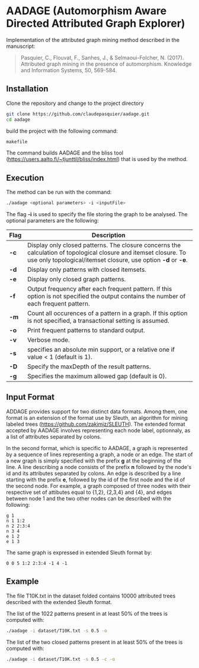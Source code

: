 # AADAGE (Automorphism Aware Directed Attributed Graph Explorer)

Implementation of the attributed graph mining method described in the manuscript:

>Pasquier, C., Flouvat, F., Sanhes, J., & Selmaoui-Folcher, N. (2017). Attributed graph mining in the presence of automorphism. Knowledge and Information Systems, 50, 569-584.

## Installation

Clone the repository and change to the project directory
```bash
git clone https://github.com/claudepasquier/aadage.git
cd aadage
```

build the project with the following command:
```bash
makefile
```

The command builds AADAGE and the bliss tool (https://users.aalto.fi/~tjunttil/bliss/index.html) that is used by the method.

## Execution
The method can be run with the command:
```bash
./aadage <optional parameters> -i <inputFile>
```
The flag **-i** is used to specify the file storing the graph to be analysed. The optional parameters are the following:

| Flag   | Description |
| -------| ----------- |
| **-c** | Display only closed patterns. The closure concerns the calculation of topological closure and itemset closure. To use only topological/itemset closure, use option **-d** or **-e**.|
| **-d** | Display only patterns with closed itemsets. |
| **-e** | Display only closed graph patterns. |
| **-f** | Output frequency after each frequent pattern. If this option is not specified the output contains the number of each frequent pattern. |
| **-m** | Count all occurences of a pattern in a graph. If this option is not specified, a transactional setting is assumed. |
| **-o** | Print frequent patterns to standard output. |
| **-v** | Verbose mode. |
| **-s** | specifies an absolute min support, or a relative one if value < 1 (default is 1).|
| **-D** | Specify the maxDepth of the result patterns. |
| **-g** | Specifies the maximum allowed gap (default is 0). |

## Input Format

ADDAGE provides support for two distinct data formats. Among them, one format is an extension of the format use by Sleuth, an algorithm for mining labeled trees (https://github.com/zakimjz/SLEUTH). The extended format accepted by AADAGE involves representing each node label, optionnaly, as a list of attributes separated by colons.

In the second format, which is specific to AADAGE, a graph is represented by a sequence of lines representing a graph, a node or an edge. The start of a new graph is simply specified with the prefix **g** at the beginning of the line. A line describing a node consists of the prefix **n** followed by the node's id and its attributes separated by colons. An edge is described by a line starting with the prefix **e**, followed by the id of the first node and the id of the second node. For example, a graph composed of three nodes with their respective set of attibutes equal to {1,2}, {2,3,4} and {4}, and edges between node 1 and the two other nodes can be described with the following:

```
g 1
n 1 1:2
n 2 2:3:4
n 3 4
e 1 2
e 1 3
```
The same graph is expressed in extended Sleuth format by:

```
0 0 5 1:2 2:3:4 -1 4 -1
```

## Example
The file T10K.txt in the dataset folded contains 10000 attributed trees described with the extended Sleuth format.

The list of the 1022 patterns present in at least 50\% of the trees is computed with:

```bash
./aadage -i dataset/T10K.txt -s 0.5 -o 
```

The list of the two closed patterns present in at least 50\% of the trees is computed with:

```bash
./aadage -i dataset/T10K.txt -s 0.5 -c -o 
```
